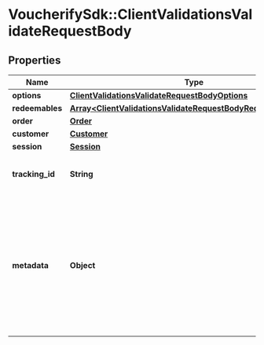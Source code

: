 # VoucherifySdk::ClientValidationsValidateRequestBody

## Properties

| Name | Type | Description | Notes |
| ---- | ---- | ----------- | ----- |
| **options** | [**ClientValidationsValidateRequestBodyOptions**](ClientValidationsValidateRequestBodyOptions.md) |  | [optional] |
| **redeemables** | [**Array&lt;ClientValidationsValidateRequestBodyRedeemablesItem&gt;**](ClientValidationsValidateRequestBodyRedeemablesItem.md) |  | [optional] |
| **order** | [**Order**](Order.md) |  | [optional] |
| **customer** | [**Customer**](Customer.md) |  | [optional] |
| **session** | [**Session**](Session.md) |  | [optional] |
| **tracking_id** | **String** | Is correspondent to Customer&#39;s source_id | [optional] |
| **metadata** | **Object** | A set of key/value pairs that you can attach to a redemption object. It can be useful for storing additional information about the redemption in a structured format. | [optional] |

